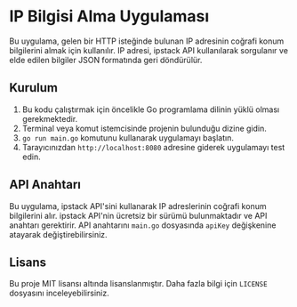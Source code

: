 # IP Bilgisi Alma Uygulaması

Bu uygulama, gelen bir HTTP isteğinde bulunan IP adresinin coğrafi konum bilgilerini almak için kullanılır. IP adresi, ipstack API kullanılarak sorgulanır ve elde edilen bilgiler JSON formatında geri döndürülür.

## Kurulum

1. Bu kodu çalıştırmak için öncelikle Go programlama dilinin yüklü olması gerekmektedir.
2. Terminal veya komut istemcisinde projenin bulunduğu dizine gidin.
3. `go run main.go` komutunu kullanarak uygulamayı başlatın.
4. Tarayıcınızdan `http://localhost:8080` adresine giderek uygulamayı test edin.

## API Anahtarı

Bu uygulama, ipstack API'sini kullanarak IP adreslerinin coğrafi konum bilgilerini alır. ipstack API'nin ücretsiz bir sürümü bulunmaktadır ve API anahtarı gerektirir. API anahtarını `main.go` dosyasında `apiKey` değişkenine atayarak değiştirebilirsiniz.

## Lisans

Bu proje MIT lisansı altında lisanslanmıştır. Daha fazla bilgi için `LICENSE` dosyasını inceleyebilirsiniz.
